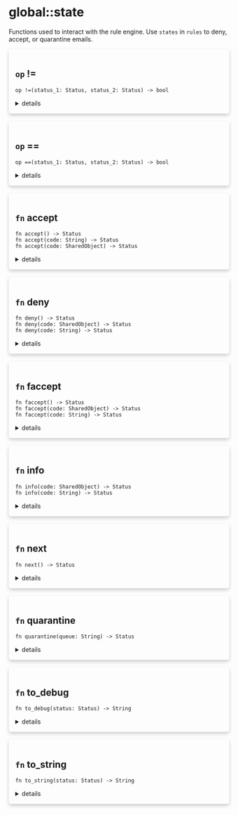 # global::state

Functions used to interact with the rule engine.
Use `states` in `rules` to deny, accept, or quarantine emails.



<div markdown="span" style='box-shadow: 0 4px 8px 0 rgba(0,0,0,0.2); padding: 15px; border-radius: 5px;'>

<h2 class="func-name"> <code>op</code> != </h2>

```rust,ignore
op !=(status_1: Status, status_2: Status) -> bool
```

<details>
<summary markdown="span"> details </summary>

Operator `!=` for `Status`
</details>

</div>
</br>


<div markdown="span" style='box-shadow: 0 4px 8px 0 rgba(0,0,0,0.2); padding: 15px; border-radius: 5px;'>

<h2 class="func-name"> <code>op</code> == </h2>

```rust,ignore
op ==(status_1: Status, status_2: Status) -> bool
```

<details>
<summary markdown="span"> details </summary>

Operator `==` for `Status`
</details>

</div>
</br>


<div markdown="span" style='box-shadow: 0 4px 8px 0 rgba(0,0,0,0.2); padding: 15px; border-radius: 5px;'>

<h2 class="func-name"> <code>fn</code> accept </h2>

```rust,ignore
fn accept() -> Status
fn accept(code: String) -> Status
fn accept(code: SharedObject) -> Status
```

<details>
<summary markdown="span"> details </summary>

Tell the rule engine to accept the incoming transaction for the current stage.
This means that all rules following the one `accept` is called in the current stage
will be ignored.

# Effective smtp stage

all of them.

# Example

```ignore
#{
    connect: [
        // "ignored checks" will be ignored because the previous rule returned accept.
        rule "accept" || state::accept(),
        action "ignore checks" || print("this will be ignored because the previous rule used state::accept()."),
    ],

    mail: [
        // rule evaluation is resumed in the next stage.
        rule "resume rules" || print("evaluation resumed!");
    ]
}
```
</details>

</div>
</br>


<div markdown="span" style='box-shadow: 0 4px 8px 0 rgba(0,0,0,0.2); padding: 15px; border-radius: 5px;'>

<h2 class="func-name"> <code>fn</code> deny </h2>

```rust,ignore
fn deny() -> Status
fn deny(code: SharedObject) -> Status
fn deny(code: String) -> Status
```

<details>
<summary markdown="span"> details </summary>

Stop rules evaluation and/or send an error code to the client.
The code sent is `554 - permanent problems with the remote server`.

To use a custom code, see `deny(code)`.

# Effective smtp stage

all of them.

# Example

```ignore
#{
    rcpt: [
        rule "check for satan" || {
           // The client is denied if a recipient's domain matches satan.org,
           // this is a blacklist, sort-of.
           if ctx::rcpt().domain == "satan.org" {
               state::deny()
           } else {
               state::next()
           }
       },
    ],
}
```
</details>

</div>
</br>


<div markdown="span" style='box-shadow: 0 4px 8px 0 rgba(0,0,0,0.2); padding: 15px; border-radius: 5px;'>

<h2 class="func-name"> <code>fn</code> faccept </h2>

```rust,ignore
fn faccept() -> Status
fn faccept(code: SharedObject) -> Status
fn faccept(code: String) -> Status
```

<details>
<summary markdown="span"> details </summary>

Tell the rule engine to force accept the incoming transaction.
This means that all rules following the one `faccept` is called
will be ignored.

Sends an 'Ok' code to the client. To customize the code to send,
see `faccept(code)`.

Use this return status when you are sure that
the incoming client can be trusted.

# Effective smtp stage

all of them.

# Example

```ignore
#{
    connect: [
        // Here we imagine that "192.168.1.10" is a trusted source, so we can force accept
        // any other rules that don't need to be run.
        rule "check for trusted source" || if ctx::client_ip() == "192.168.1.10" { faccept() } else { state::next() },
    ],

    // The following rules will not be evaluated if `ctx::client_ip() == "192.168.1.10"` is true.
    mail: [
        rule "another rule" || {
            // ... doing stuff
        }
    ],
}
```
</details>

</div>
</br>


<div markdown="span" style='box-shadow: 0 4px 8px 0 rgba(0,0,0,0.2); padding: 15px; border-radius: 5px;'>

<h2 class="func-name"> <code>fn</code> info </h2>

```rust,ignore
fn info(code: SharedObject) -> Status
fn info(code: String) -> Status
```

<details>
<summary markdown="span"> details </summary>

Ask the client to retry to send the current command by sending an information code.

# Args

* `code` - A custom code using a `code` object to send to the client.
           See `code()` for more information.

# Error

* The given parameter was not a code object.

# Effective smtp stage

all of them.

# Example

```ignore
#{
    connect: [
        rule "please retry" || {
           const info_code = code(451, "failed to understand you request, please retry.");
           state::info(info_code)
       },
    ],
}
```
</details>

</div>
</br>


<div markdown="span" style='box-shadow: 0 4px 8px 0 rgba(0,0,0,0.2); padding: 15px; border-radius: 5px;'>

<h2 class="func-name"> <code>fn</code> next </h2>

```rust,ignore
fn next() -> Status
```

<details>
<summary markdown="span"> details </summary>

Tell the rule engine that a rule succeeded. Following rules
in the current stage will be executed.

# Effective smtp stage

all of them.

# Example

```ignore
#{
    connect: [
        // once "go to the next rule" is evaluated, the rule engine execute "another rule".
        rule "go to the next rule" || state::next(),
        action "another rule" || print("checking stuff ..."),
    ],
}
```
</details>

</div>
</br>


<div markdown="span" style='box-shadow: 0 4px 8px 0 rgba(0,0,0,0.2); padding: 15px; border-radius: 5px;'>

<h2 class="func-name"> <code>fn</code> quarantine </h2>

```rust,ignore
fn quarantine(queue: String) -> Status
```

<details>
<summary markdown="span"> details </summary>

Skip all rules until the email is received and place the email in a
quarantine queue. The email will never be sent to the recipients and
will stop being processed after the `PreQ` stage.

# Args

* `queue` - the relative path to the queue where the email will be quarantined as a string.
            This path will be concatenated to the `config.app.dirpath` field in
            your root configuration.

# Effective smtp stage

all of them.

# Example

```ignore
import "services" as svc;

#{
    postq: [
          delegate svc::clamsmtpd "check email for virus" || {
              // the email is placed in quarantined if a virus is detected by
              // a service.
              if has_header("X-Virus-Infected") {
                state::quarantine("virus_queue")
              } else {
                state::next()
              }
          }
    ],
}
```
</details>

</div>
</br>


<div markdown="span" style='box-shadow: 0 4px 8px 0 rgba(0,0,0,0.2); padding: 15px; border-radius: 5px;'>

<h2 class="func-name"> <code>fn</code> to_debug </h2>

```rust,ignore
fn to_debug(status: Status) -> String
```

<details>
<summary markdown="span"> details </summary>

Convert a `Status` to a debug string
</details>

</div>
</br>


<div markdown="span" style='box-shadow: 0 4px 8px 0 rgba(0,0,0,0.2); padding: 15px; border-radius: 5px;'>

<h2 class="func-name"> <code>fn</code> to_string </h2>

```rust,ignore
fn to_string(status: Status) -> String
```

<details>
<summary markdown="span"> details </summary>

Convert a `Status` to a `String`
</details>

</div>
</br>

